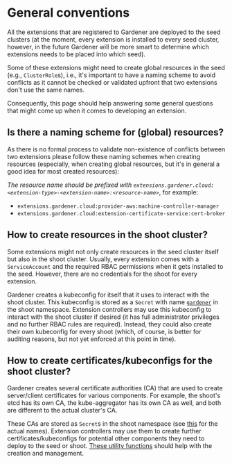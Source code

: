 # General conventions

All the extensions that are registered to Gardener are deployed to the seed clusters (at the moment, every extension is installed to every seed cluster, however, in the future Gardener will be more smart to determine which extensions needs to be placed into which seed).

Some of these extensions might need to create global resources in the seed (e.g., `ClusterRole`s), i.e., it's important to have a naming scheme to avoid conflicts as it cannot be checked or validated upfront that two extensions don't use the same names.

Consequently, this page should help answering some general questions that might come up when it comes to developing an extension.

## Is there a naming scheme for (global) resources?

As there is no formal process to validate non-existence of conflicts between two extensions please follow these naming schemes when creating resources (especially, when creating global resources, but it's in general a good idea for most created resources):

*The resource name should be prefixed with `extensions.gardener.cloud:<extension-type>-<extension-name>:<resource-name>`*, for example:

* `extensions.gardener.cloud:provider-aws:machine-controller-manager`
* `extensions.gardener.cloud:extension-certificate-service:cert-broker`

## How to create resources in the shoot cluster?

Some extensions might not only create resources in the seed cluster itself but also in the shoot cluster. Usually, every extension comes with a `ServiceAccount` and the required RBAC permissions when it gets installed to the seed.
However, there are no credentials for the shoot for every extension.

Gardener creates a kubeconfig for itself that it uses to interact with the shoot cluster.
This kubeconfig is stored as a `Secret` with name [`gardener`](https://github.com/gardener/gardener/blob/master/pkg/apis/core/v1beta1/constants/types_constants.go) in the shoot namespace.
Extension controllers may use this kubeconfig to interact with the shoot cluster if desired (it has full administrator privileges and no further RBAC rules are required).
Instead, they could also create their own kubeconfig for every shoot (which, of course, is better for auditing reasons, but not yet enforced at this point in time).

## How to create certificates/kubeconfigs for the shoot cluster?

Gardener creates several certificate authorities (CA) that are used to create server/client certificates for various components.
For example, the shoot's etcd has its own CA, the kube-aggregator has its own CA as well, and both are different to the actual cluster's CA.

These CAs are stored as `Secret`s in the shoot namespace (see [this](https://github.com/gardener/gardener/blob/master/pkg/apis/core/v1beta1/constants/types_constants.go) for the actual names).
Extension controllers may use them to create further certificates/kubeconfigs for potential other components they need to deploy to the seed or shoot.
[These utility functions](https://github.com/gardener/gardener/tree/master/pkg/utils/secrets) should help with the creation and management.
